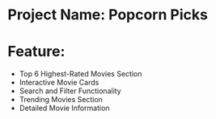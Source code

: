 # Project Name: Popcorn Picks

# Feature:
* Top 6 Highest-Rated Movies Section
* Interactive Movie Cards
* Search and Filter Functionality
* Trending Movies Section
* Detailed Movie Information